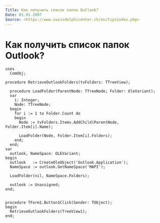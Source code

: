 ```yaml
---
Title: Как получить список папок Outlook?
Date: 01.01.2007
Source: <https://www.swissdelphicenter.ch/en/tipsindex.php>
---
```



Как получить список папок Outlook?
==================================


    uses 
      ComObj; 
     
    procedure RetrieveOutlookFolders(tvFolders: TTreeView); 
     
      procedure LoadFolder(ParentNode: TTreeNode; Folder: OleVariant); 
      var 
        i: Integer; 
        Node: TTreeNode; 
      begin 
        for i := 1 to Folder.Count do 
        begin 
          Node := tvFolders.Items.AddChild(ParentNode, Folder.Item[i].Name); 
     
          LoadFolder(Node, Folder.Item[i].Folders); 
        end; 
      end; 
    var 
      outlook, NameSpace: OLEVariant; 
    begin 
      outlook   := CreateOleObject('Outlook.Application'); 
      NameSpace := outlook.GetNameSpace('MAPI'); 
     
      LoadFolder(nil, NameSpace.Folders); 
     
      outlook := Unassigned; 
    end; 
     
     
    procedure TForm1.Button1Click(Sender: TObject); 
    begin 
      RetrieveOutlookFolders(TreeView1); 
    end; 

